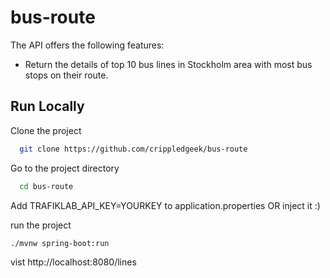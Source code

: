 
# bus-route

The API offers the following features:
- Return the details of top 10 bus lines in Stockholm area with most bus stops on their route.




## Run Locally

Clone the project

```bash
  git clone https://github.com/crippledgeek/bus-route
```

Go to the project directory

```bash
  cd bus-route
```

Add TRAFIKLAB_API_KEY=YOURKEY to application.properties OR inject it :)


run the project

```bash
./mvnw spring-boot:run
```


vist http://localhost:8080/lines
